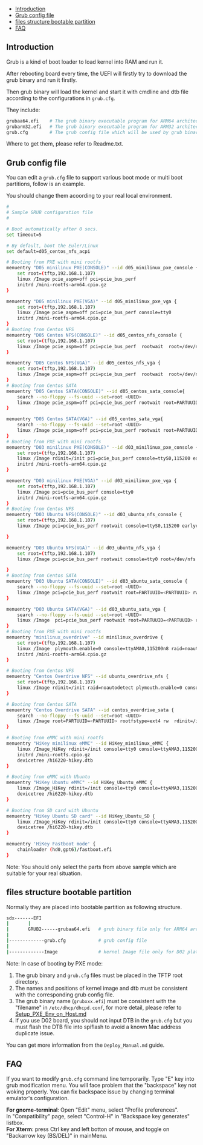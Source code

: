 * [Introduction](#1)
* [Grub config file](#2)
* [files structure bootable partition](#3)
* [FAQ](#4)

## <a name="1">Introduction</a>

Grub is a kind of boot loader to load kernel into RAM and run it.

After rebooting board every time, the UEFI will firstly try to download the grub binary and run it firstly.

Then grub binary will load the kernel and start it with cmdline and dtb file according to the configurations in `grub.cfg`.

They include:
```bash
grubaa64.efi    # The grub binary executable program for ARM64 architecture
grubarm32.efi   # The grub binary executable program for ARM32 architecture
grub.cfg        # The grub config file which will be used by grub binary
```
Where to get them, please refer to Readme.txt.

## <a name="2">Grub config file</a>

You can edit a `grub.cfg` file to support various boot mode or multi boot partitions, follow is an example.

You should change them acoording to your real local environment.

```bash
#
# Sample GRUB configuration file
#

# Boot automatically after 0 secs.
set timeout=5

# By default, boot the Euler/Linux
set default=d05_centos_nfs_acpi

# Booting from PXE with mini rootfs
menuentry "D05 minilinux PXE(CONSOLE)" --id d05_minilinux_pxe_console {
    set root=(tftp,192.168.1.107)
    linux /Image pcie_aspm=off pci=pcie_bus_perf
    initrd /mini-rootfs-arm64.cpio.gz
}

menuentry "D05 minilinux PXE(VGA)" --id d05_minilinux_pxe_vga {
    set root=(tftp,192.168.1.107)
    linux /Image pcie_aspm=off pci=pcie_bus_perf console=tty0
    initrd /mini-rootfs-arm64.cpio.gz
}
# Booting from Centos NFS
menuentry "D05 Centos NFS(CONSOLE)" --id d05_centos_nfs_console {
    set root=(tftp,192.168.1.107)
    linux /Image pcie_aspm=off pci=pcie_bus_perf  rootwait  root=/dev/nfs rw nfsroot=192.168.1.107:/home/hisilicon/`<user>`/rootfs_ubuntu64,nfsvers=3 ip=dhcp
}

menuentry "D05 Centos NFS(VGA)" --id d05_centos_nfs_vga {
    set root=(tftp,192.168.1.107)
    linux /Image pcie_aspm=off pci=pcie_bus_perf  rootwait  root=/dev/nfs rw nfsroot=192.168.1.107:/home/hisilicon/`<user>`/rootfs_ubuntu64,nfsvers=3 ip=dhcp console=tty0
}
# Booting from Centos SATA
menuentry "D05 Centos SATA(CONSOLE)" --id d05_centos_sata_console{
    search --no-floppy --fs-uuid --set=root <UUID>
    linux /Image pcie_aspm=off pci=pcie_bus_perf rootwait root=PARTUUID=<PARTUUID> rw
}

menuentry "D05 Centos SATA(VGA)" --id d05_centos_sata_vga{
    search --no-floppy --fs-uuid --set=root <UUID>
    linux /Image pcie_aspm=off pci=pcie_bus_perf rootwait root=PARTUUID=<PARTUUID> rw console=tty0
}
# Booting from PXE with mini rootfs
menuentry "D03 minilinux PXE(CONSOLE)" --id d03_minilinux_pxe_console {
    set root=(tftp,192.168.1.107)
    linux /Image rdinit=/init pci=pcie_bus_perf console=ttyS0,115200 earlycon=hisilpcuart,mmio,0xa01b0000,0,0x2f8
    initrd /mini-rootfs-arm64.cpio.gz
}

menuentry "D03 minilinux PXE(VGA)" --id d03_minilinux_pxe_vga {
    set root=(tftp,192.168.1.107)
    linux /Image pci=pcie_bus_perf console=tty0
    initrd /mini-rootfs-arm64.cpio.gz
}
# Booting from Centos NFS
menuentry "D03 Ubuntu NFS(CONSOLE)" --id d03_ubuntu_nfs_console {
    set root=(tftp,192.168.1.107)
    linux /Image pci=pcie_bus_perf rootwait console=ttyS0,115200 earlycon=hisilpcuart,mmio,0xa01b0000,0,0x2f8 root=/dev/nfs rw nfsroot=192.168.1.107:/home/hisilicon/ftp/`<user>`/ubuntu,nfsvers=3 ip=dhcp

}

menuentry "D03 Ubuntu NFS(VGA)" --id d03_ubuntu_nfs_vga {
    set root=(tftp,192.168.1.107)
    linux /Image pci=pcie_bus_perf rootwait console=tty0 root=/dev/nfs rw nfsroot=192.168.1.107:/home/hisilicon/ftp/`<user>`/ubuntu,nfsvers=3 ip=dhcp

}
# Booting from Centos SATA
menuentry "D03 Ubuntu SATA(CONSOLE)" --id d03_ubuntu_sata_console {
    search --no-floppy --fs-uuid --set=root <UUID>
    linux /Image pci=pcie_bus_perf rootwait root=PARTUUID=<PARTUUID> rw console=ttyS0,115200 earlycon=hisilpcuart,mmio,0xa01b0000,0,0x2f8
}

menuentry "D03 Ubuntu SATA(VGA)" --id d03_ubuntu_sata_vga {
    search --no-floppy --fs-uuid --set=root <UUID>
    linux /Image  pci=pcie_bus_perf rootwait root=PARTUUID=<PARTUUID> rw console=tty0
}
# Booting from PXE with mini rootfs
menuentry "minilinux_overdrive" --id minilinux_overdrive {
    set root=(tftp,192.168.1.107)
    linux /Image  plymouth.enable=0 console=ttyAMA0,115200n8 raid=noautodetect
    initrd /mini-rootfs-arm64.cpio.gz
}

# Booting from Centos NFS
menuentry "Centos Overdrive NFS" --id ubuntu_overdrive_nfs {
    set root=(tftp,192.168.1.107)
    linux /Image rdinit=/init raid=noautodetect plymouth.enable=0 console=ttyAMA0,115200n8 root=/dev/nfs rw nfsroot=192.168.1.107:/home/hisilicon/ftp/<user>/Centos,nfsvers=3 ip=dhcp
}

# Booting from Centos SATA
menuentry "Centos Overdrive SATA" --id centos_overdrive_sata {
    search --no-floppy --fs-uuid --set=root <UUID>
    linux /Image root=PARTUUID=<PARTUUID> rootfstype=ext4 rw  rdinit=/init raid=noautodetect plymouth.enable=0 console=ttyAMA0,115200n8
}

# Booting from eMMC with mini rootfs
menuentry "HiKey minilinux eMMC" --id HiKey_minilinux_eMMC {
    linux /Image_HiKey rdinit=/init console=tty0 console=ttyAMA3,115200 rootwait rw loglevel=8 efi=noruntime
    initrd /mini-rootfs.cpio.gz
    devicetree /hi6220-hikey.dtb
}

# Booting from eMMC with Ubuntu
menuentry "HiKey Ubuntu eMMC" --id HiKey_Ubuntu_eMMC {
    linux /Image_HiKey rdinit=/init console=tty0 console=ttyAMA3,115200 root=/dev/mmcblk0p9 rootwait rw loglevel=8 efi=noruntime
    devicetree /hi6220-hikey.dtb
}

# Booting from SD card with Ubuntu
menuentry "HiKey Ubuntu SD card" --id HiKey_Ubuntu_SD {
    linux /Image_HiKey rdinit=/init console=tty0 console=ttyAMA3,115200 root=/dev/mmcblk1p1 rootwait rw loglevel=8 efi=noruntime
    devicetree /hi6220-hikey.dtb
}

menuentry 'HiKey Fastboot mode' {
    chainloader (hd0,gpt6)/fastboot.efi
}

```
Note: You should only select the parts from above sample which are suitable for your real situation.

## <a name="3">files structure bootable partition</a>

Normally they are placed into bootable partition as following structure.
```bash
sdx-------EFI
|       |
|       GRUB2------grubaa64.efi   # grub binary file only for ARM64 architecture
|
|-------------grub.cfg            # grub config file
|
|-------------Image               # kernel Image file only for D02 platform

```
Note: In case of booting by PXE mode:  
1. The grub binary and `grub.cfg` files must be placed in the TFTP root directory.  
2. The names and positions of kernel image and dtb must be consistent with the corresponding grub config file.  
3. The grub binary name (`grubxxx.efi`) must be consistent with the "filename" in `/etc/dhcp/dhcpd.conf`, for more detail, please refer to [Setup_PXE_Env_on_Host.md](https://github.com/open-estuary/estuary/blob/master/doc/Setup_PXE_Env_on_Host.4All.md)  
4. If you use D02 board, you should not input DTB in the `grub.cfg` but you must flash the DTB file into spiflash to avoid a known Mac address duplicate issue.

You can get more information from the `Deploy_Manual.md` guide.

## <a name="4">FAQ</a>

If you want to modify `grub.cfg` command line temporarily. Type "E" key into grub modification menu. You will face problem that the "backspace" key not woking properly. You can fix backspace issue by changing terminal emulator's configuration.

**For gnome-terminal**: Open "Edit" menu, select "Profile preferences".  
In "Compatibility" page, select "Control-H" in "Backspace key generates" listbox.  
**For Xterm**: press Ctrl key and left botton of mouse, and toggle on "Backarrow key (BS/DEL)" in mainMenu.
